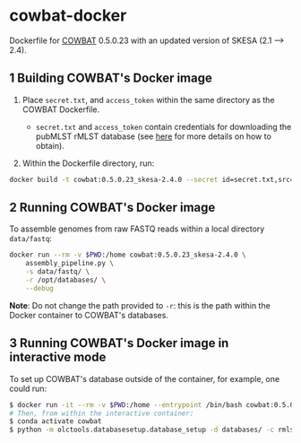 # cowbat-docker

Dockerfile for [COWBAT](https://github.com/OLC-Bioinformatics/COWBAT) 0.5.0.23 with an updated version of SKESA (2.1 --> 2.4).

## 1 Building COWBAT's Docker image

1. Place `secret.txt`, and `access_token` within the same directory as the COWBAT Dockerfile.
    - `secret.txt` and `access_token` contain credentials for downloading the pubMLST rMLST database (see [here](https://olc-bioinformatics.github.io/ConFindr/install/#downloading-confindr-databases) for more details on how to obtain).

2. Within the Dockerfile directory, run:

```bash
docker build -t cowbat:0.5.0.23_skesa-2.4.0 --secret id=secret.txt,src=secret.txt --secret id=access_token,src=access_token .
```

## 2 Running COWBAT's Docker image

To assemble genomes from raw FASTQ reads within a local directory `data/fastq`:

```bash
docker run --rm -v $PWD:/home cowbat:0.5.0.23_skesa-2.4.0 \
    assembly_pipeline.py \
    -s data/fastq/ \
    -r /opt/databases/ \
    --debug
```

**Note**: Do not change the path provided to `-r`: this is the path within the Docker container to COWBAT's databases.

## 3 Running COWBAT's Docker image in interactive mode

To set up COWBAT's database outside of the container, for example, one could run:

```bash
$ docker run -it --rm -v $PWD:/home --entrypoint /bin/bash cowbat:0.5.0.23_skesa-2.4.0
# Then, from within the interactive container:
$ conda activate cowbat
$ python -m olctools.databasesetup.database_setup -d databases/ -c rmlst/keys
```
